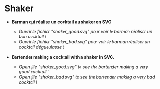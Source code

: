 # Shaker
<ul>
<li>
<strong>Barman qui réalise un cocktail au shaker en SVG.</strong>
<em>
<ul>
<li>Ouvrir le fichier "shaker_good.svg" pour voir le barman réaliser un bon cocktail !</li>
<li>Ouvrir le fichier "shaker_bad.svg" pour voir le barman réaliser un cocktail dégueulasse !</li>
</ul>
</em>
</li>

<br>

<li>
<strong>Bartender making a cocktail with a shaker in SVG.</strong>
<em>
<ul>
<li>Open file "shaker_good.svg" to see the bartender making a very good cocktail !</li>
<li>Open file "shaker_bad.svg" to see the bartender making a very bad cocktail !</li>
</ul>
</em>
</li>
</ul>

